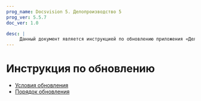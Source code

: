 ```yaml
---
prog_name: Docsvision 5. Делопроизводство 5
prog_ver: 5.5.7
doc_ver: 1.0

desc: |
     Данный документ является инструкцией по обновлению приложения «Делопроизводство 5» версии 5.5.6 до версии 5.5.7.
---
```




# Инструкция по обновлению

- [Условия обновления](conditions.md)
- [Порядок обновления](howupdate.md)

